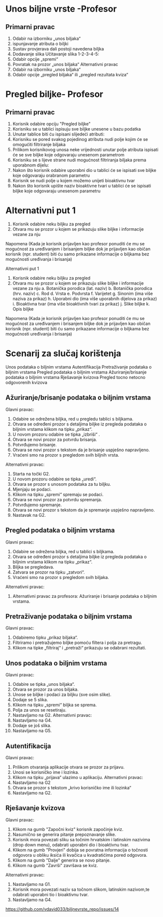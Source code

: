 
# Unos biljne vrste -Profesor
## Primarni pravac
1.	Odabir na izborniku „unos biljaka“
1.	ispunjavanje atributa o biljki
1.	Sustav provjerava dali postoji navedena biljka
1.	Dodavanje slika Učitavanje slika 1-2-3-4-5:
1.	Odabir opcije „spremi“
1.	Povratak na prozor „unos biljaka“
Alternativni pravac
1.	Odabir na izborniku „unos biljaka“
1.	Odabir opcije „pregled biljaka“ ili „pregled rezultata kviza“

# Pregled biljke- Profesor
##	Primarni pravac
1.	Korisnik odabire opciju "Pregled biljke"
1.	Korisniku se u tablici ispisuju sve biljke unesene u bazu podatka
1.	Unutar tablice biti ću ispisani slijedeći atributi:
1.	Korisniku se pored svakog pojedinog atributa nudi polje kojim će se omogućiti filtriranje biljaka
1.	Prilikom korisnikovog unosa neke vrijednosti unutar polje atributa ispisati će se sve biljke koje odgovaraju unesenom parametrom
1.	Korisniku se s lijeve strane nudi mogućnost filtriranja biljaka prema uporabnom dijelu:
1.	Nakon što korisnik odabire uporabni dio u tablici će se ispisati sve biljke koje odgovaraju orabranom parametru
1.	Korisnik se nudi polje u kojem možemo unijeti bioaktivnu tvar
1.	Nakon što korisnik upište naziv bioaktivne tvari u tablici će se ispisati biljke koje odgovaraju unesenom parametru
# Alternativni put 1
1.	Korisnik odabire neku biljku za pregled
1.	Otvara mu se prozor u kojem se prikazuju slike biljke i informacije vezane za nju

Napomena (Kada je korisnik prijavljen kao profesor ponuditi će mu se mogućnost za uređivanjem i brisanjem biljke dok je prijavljen kao običan korisnik (npr. student) biti ću samo prikazane informacije o biljkama bez mogućnosti uređivanja i brisanja)

Alternativni put 1
1.	Korisnik odabire neku biljku za pregled
2.	Otvara mu se prozor u kojem se prikazuju slike biljke i informacije vezane za nju
a.	Botanička porodica (lat. naziv)
b.	Botanička porodica (hrv. naziv)
c.	Rod
d.	Vrsta
e.	Podvrsta
f.	Varijetet
g.	Sinonim (ima više naziva za prikaz)
h.	Uporabni dio (ima više uporabnih dijelova za prikaz)
i.	Bioaktivna tvar (ima više bioaktivnih tvari za prikaz)
j.	Slike biljke 
k.	Opis biljke

Napomena (Kada je korisnik prijavljen kao profesor ponuditi će mu se mogućnost za uređivanjem i brisanjem biljke dok je prijavljen kao običan korisnik (npr. student) biti ću samo prikazane informacije o biljkama bez mogućnosti uređivanja i brisanja)
 

# Scenarij za slučaj korištenja

Unos podataka o biljnim vrstama
Autentifikacija
Pretraživanje podataka o biljnim vrstama
Pregled podataka o biljnim vrstama
Ažuriranje/brisanje podataka o biljnim vrstama
Rješavanje kvizova
Pregled tocno netocno odgovorenih kvizova

## Ažuriranje/brisanje podataka o biljnim vrstama

Glavni pravac:
1.	Odabire se odrežena biljka, red u pregledu tablici s biljkama.
2.	Otvara se određeni prozor s detaljima biljke iz pregleda podataka o biljnim vrstama klikom na tipku „prikaz“.
3.	U novom prozoru odabire se tipka „izbriši“ .
4.	Otvara se novi prozor za potvrdu brisanja.
5.	Potvrđujemo brisanje.
6.	Otvara se novi prozor s tekstom da je brisanje uspješno napravljeno.
7.	Vraćeni smo na prozor s pregledom svih biljnih vrsta.

Alternativni pravac:
1.	Starta na točki G2.
2.	U novom prozoru odabire se tipka „uredi“.
3.	Otvara se prozor s unosom podataka za tu biljku.
4.	Mjenjaju se podaci.
5.	Klikom na tipku „spremi“ spremaju se podaci.
6.	Otvara se novi prozor za potvrdu spremanja.
7.	Potvrđujemo spremanje.
8.	Otvara se novi prozor s tekstom da je spremanje uspješno napravljeno.
9.	Nastavak na G2.


## Pregled podataka o biljnim vrstama

Glavni pravac:
1.	Odabire se odrežena biljka, red u tablici s biljkama.
2.	Otvara se određeni prozor s detaljima biljke iz pregleda podataka o biljnim vrstama klikom na tipku „prikaz“.
3.	Biljka se pregledava.
4.	Zatvara se prozor na tipku „zatvori“.
5.	Vraćeni smo na prozor s pregledom svih biljaka.

Alternativni pravac:
1.	Alternativni pravac za profesora: Ažuriranje i brisanje podataka o biljnim vrstama.


## Pretraživanje podataka o biljnim vrstama

Glavni pravac:
1.	Odabiremo tipku „prikaz biljaka“.
2.	Filtriramo i pretražujemo biljke pomoću filtera i polja za pretragu.
3.	Klikom na tipke „filtriraj“ i „pretraži“ prikazuju se odabrani rezultati.


## Unos podataka o biljnim vrstama

Glavni pravac:
1.	Odabire se tipka „unos biljaka“.
2.	Otvara se prozor za unos biljaka.
3.	Unose se biljke i podaci za biljku (sve osim slike).
4.	Dodaje se 5 slika.
5.	Klikom na tipku „spremi“ biljka se sprema.
6.	Polja za unos se resetiraju.
7.	Nastavljamo na G2.
Alternativni pravac:
8.	Nastavljamo na G4.
9.	Dodaje se još slika.
10.	Nastavljamo na G5.

## Autentifikacija

Glavni pravac:
1.	Prilikom otvaranja aplikacije otvara se prozor za prijavu.
2.	Unosi se korisničko ime i lozinka.
3.	Klikom na tipku „prijava“ ulazimo u aplikaciju.
Alternativni pravac:
4.	Nastavljamo na G2
5.	Otvara se prozor s tekstom „krivo korisničko ime ili lozinka“
6.	Nastavljamo na G2.

## Rješavanje kvizova

Glavni pravac:
1.	Klikom na gumb "Započni kviz" korisnik započinje kviz.
2.	Nasumično se generira pitanje prepoznavanje slike.
3.	Korisnik mora povezati sliku sa točnim hrvatskim i latinskim nazivima (drop down menu), odabrati uporabni dio i bioaktivnu tvar.
4.	Klikom na gumb "Provjeri" dobija se povratna informacija o točnosti odgovora u obliku iksića ili kvačica u kvadratićima pored odgovora.
5.	Klikom na gumb "Dalje" generira se novo pitanje.
6.	Klikom na gumb "Završi" završava se kviz.

Alternativni pravac:
1.	Nastavljamo na G1.
2.	Korisnik mora povezati naziv sa točnom slikom, latinskim nazivom,te odabrati uporabni tio i bioaktivnu tvar.
3.	Nastavljamo na G4.

https://github.com/vdavid033/biljnevrste_repo/issues/14

